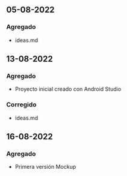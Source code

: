 ## 05-08-2022
### Agregado
* ideas.md

## 13-08-2022
### Agregado
* Proyecto inicial creado con Android Studio

### Corregido
* ideas.md

## 16-08-2022
### Agregado
* Primera versión Mockup
